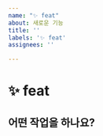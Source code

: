 ```yaml
---
name: "✨ feat"
about: 새로운 기능
title: ''
labels: '✨ feat'
assignees: ''

---
```


# ✨ feat

## 어떤 작업을 하나요?

